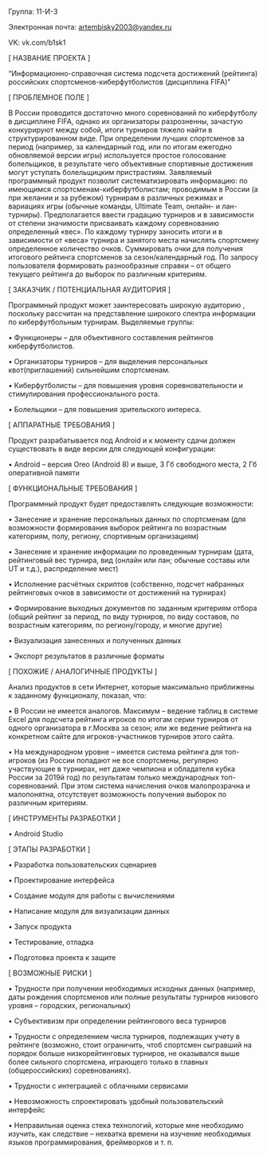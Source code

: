 Группа: 11-И-3

Электронная почта: artembisky2003@yandex.ru  

VK: vk.com/b1sk1

[ НАЗВАНИЕ ПРОЕКТА ]

“Информационно-справочная система подсчета достижений (рейтинга) российских спортсменов-киберфутболистов (дисциплина FIFA)”

[ ПРОБЛЕМНОЕ ПОЛЕ ]

В России проводится достаточно много соревнований по киберфутболу в дисциплине FIFA, однако их организаторы разрозненны, зачастую конкурируют между собой, итоги турниров тяжело найти в структурированном виде. При определении лучших спортсменов за период (например, за календарный год, или по итогам ежегодно обновляемой версии игры) используется простое голосование болельщиков, в результате чего объективные спортивные достижения могут уступать болельщицким пристрастиям.
Заявляемый программный продукт позволит систематизировать информацию:
по имеющимся спортсменам-киберфутболистам; проводимым в России (а при желании и за рубежом) турнирам в различных режимах и вариациях игры (обычные команды, Ultimate Team, онлайн- и лан-турниры). 
Предполагается ввести градацию турниров и в зависимости от степени значимости присваивать каждому соревнованию определенный «вес».
По каждому турниру заносить итоги и в зависимости от «веса» турнира и занятого места начислять спортсмену определенное количество очков. Суммировать очки для получения итогового рейтинга спортсменов за сезон/календарный год. 
По запросу пользователя формировать разнообразные справки – от общего текущего рейтинга до выборок по различным критериям.

[ ЗАКАЗЧИК / ПОТЕНЦИАЛЬНАЯ АУДИТОРИЯ ]

Программный продукт может заинтересовать широкую аудиторию , поскольку рассчитан на представление широкого спектра информации по киберфутбольным турнирам.
Выделяемые группы:

•	Функционеры – для объективного составления рейтингов киберфутболистов.

•	Организаторы турниров – для выделения персональных квот(приглашений) сильнейшим спортсменам.

•	Киберфутболисты – для повышения уровня соревновательности и стимулирования профессионального роста. 

•	Болельщики – для повышения зрительского интереса.

[ АППАРАТНЫЕ ТРЕБОВАНИЯ ]

Продукт разрабатывается под Android и к моменту сдачи должен существовать в виде версии для следующей конфигурации:

•	Android – версия Oreo (Android 8) и выше, 3 Гб свободного места, 2 Гб оперативной памяти

[ ФУНКЦИОНАЛЬНЫЕ ТРЕБОВАНИЯ ]

Программный продукт будет предоставлять следующие возможности:

•	Занесение и хранение персональных данных по спортсменам (для возможности формирования выборок рейтинга по  возрастным категориям, полу, региону, спортивным организациям)

•	Занесение и хранение информации по проведенным турнирам (дата, рейтинговый вес турнира, вид (онлайн или лан; обычные составы или UT и т.д.), распределение мест)

•	Исполнение расчётных скриптов (собственно, подсчет набранных рейтинговых очков в зависимости от достижений на турнирах)

•	Формирование выходных документов по заданным  критериям отбора (общий рейтинг за период, по виду турниров, по виду составов, по  возрастным категориям, по региону/городу, и многие другие)

•	Визуализация занесенных и полученных данных 

•	Экспорт результатов в различные форматы

 [ ПОХОЖИЕ / АНАЛОГИЧНЫЕ ПРОДУКТЫ ]
 
Анализ продуктов в сети Интернет, которые максимально приближены к заданному функционалу, показал, что:

•	В России не имеется аналогов. Максимум – ведение таблиц в системе Excel для подсчета рейтинга игроков по итогам серии турниров от одного организатора в г.Москва за сезон; или же ведение рейтинга на конкретном сайте для игроков-участников турниров этого сайта.

•	На международном уровне – имеется система рейтинга для топ-игроков (из России попадают не все спортсмены, регулярно участвующие в турнирах, нет даже чемпиона и обладателя кубка России за 2019й год) по результатам только международных топ-соревнований. При этом система начисления очков малопрозрачна и малопонятна, отсутствует возможность получения выборок по различным критериям.

 [ ИНСТРУМЕНТЫ РАЗРАБОТКИ ]
 
• Android Studio 

[ ЭТАПЫ РАЗРАБОТКИ ]

•	Разработка пользовательских сценариев

•	Проектирование интерфейса

•	Создание модуля для работы с вычислениями

•	Написание модуля для визуализации данных

•	Запуск продукта

•	Тестирование, отладка

•	Подготовка проекта к защите

[ ВОЗМОЖНЫЕ РИСКИ ]

•	Трудности при получении необходимых исходных данных (например, даты рождения спортсменов или полные результаты турниров низового уровня – городских, региональных)

•	Субъективизм при определении рейтингового веса турниров

•	Трудности с определением числа турниров, подлежащих учету в рейтинге (возможно, стоит ограничить, чтоб спортсмен сыгравший на порядок больше низкорейтинговых турниров, не оказывался выше более сильного спортсмена, играющего только в главных (общероссийских) соревнованиях).

•	Трудности с интеграцией с облачными сервисами

•	Невозможность спроектировать удобный пользовательский интерфейс

•	Неправильная оценка стека технологий, которые мне необходимо изучить, как следствие – нехватка времени на изучение необходимых языков программирования, фреймворков и т. п.
